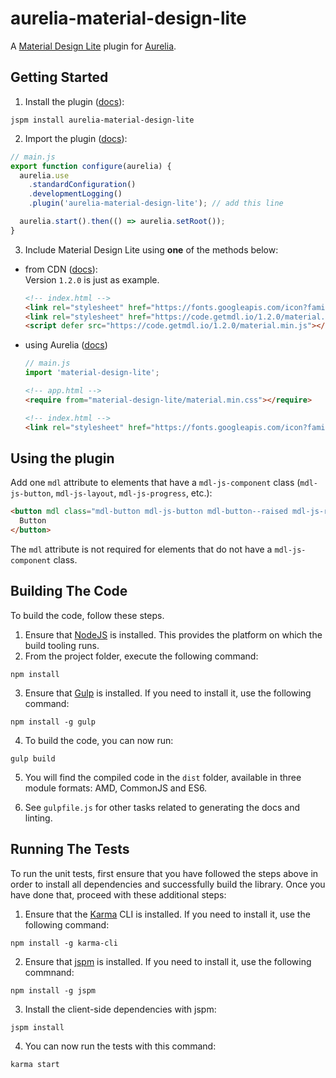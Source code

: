 # aurelia-material-design-lite

A [Material Design Lite](https://github.com/google/material-design-lite) plugin for [Aurelia](https://github.com/aurelia/framework).

## Getting Started

1. Install the plugin ([docs](http://jspm.io/docs/installing-packages.html)):

  ```shell
  jspm install aurelia-material-design-lite
  ```
2. Import the plugin ([docs](http://aurelia.io/docs#/aurelia/framework/latest/doc/article/app-configuration-and-startup/7)):

  ```javascript
  // main.js
  export function configure(aurelia) {
    aurelia.use
      .standardConfiguration()
      .developmentLogging()
      .plugin('aurelia-material-design-lite'); // add this line

    aurelia.start().then(() => aurelia.setRoot());
  }
  ```
3. Include Material Design Lite using **one** of the methods below:
  - from CDN ([docs](https://getmdl.io/started/index.html#download)):
  <br>Version `1.2.0` is just as example.

    ```html
    <!-- index.html -->
    <link rel="stylesheet" href="https://fonts.googleapis.com/icon?family=Material+Icons">
    <link rel="stylesheet" href="https://code.getmdl.io/1.2.0/material.indigo-pink.min.css">
    <script defer src="https://code.getmdl.io/1.2.0/material.min.js"></script>
    ```
  - using Aurelia ([docs](http://aurelia.io/hub.html#/doc/article/aurelia/templating/latest/templating-basics/6))

    ```javascript
    // main.js
    import 'material-design-lite';
    ```

    ```html
    <!-- app.html -->
    <require from="material-design-lite/material.min.css"></require>
    ```

    ```html
    <!-- index.html -->
    <link rel="stylesheet" href="https://fonts.googleapis.com/icon?family=Material+Icons">
    ```

## Using the plugin

Add one `mdl` attribute to elements that have a `mdl-js-component` class (`mdl-js-button`, `mdl-js-layout`, `mdl-js-progress`, etc.):
```html
<button mdl class="mdl-button mdl-js-button mdl-button--raised mdl-js-ripple-effect mdl-button--accent">
  Button
</button>
```
The `mdl` attribute is not required for elements that do not have a `mdl-js-component` class.

## Building The Code

To build the code, follow these steps.

1. Ensure that [NodeJS](http://nodejs.org/) is installed. This provides the platform on which the build tooling runs.
2. From the project folder, execute the following command:

  ```shell
  npm install
  ```
3. Ensure that [Gulp](http://gulpjs.com/) is installed. If you need to install it, use the following command:

  ```shell
  npm install -g gulp
  ```
4. To build the code, you can now run:

  ```shell
  gulp build
  ```
5. You will find the compiled code in the `dist` folder, available in three module formats: AMD, CommonJS and ES6.

6. See `gulpfile.js` for other tasks related to generating the docs and linting.

## Running The Tests

To run the unit tests, first ensure that you have followed the steps above in order to install all dependencies and successfully build the library. Once you have done that, proceed with these additional steps:

1. Ensure that the [Karma](http://karma-runner.github.io/) CLI is installed. If you need to install it, use the following command:

  ```shell
  npm install -g karma-cli
  ```
2. Ensure that [jspm](http://jspm.io/) is installed. If you need to install it, use the following commnand:

  ```shell
  npm install -g jspm
  ```
3. Install the client-side dependencies with jspm:

  ```shell
  jspm install
  ```

4. You can now run the tests with this command:

  ```shell
  karma start
  ```
